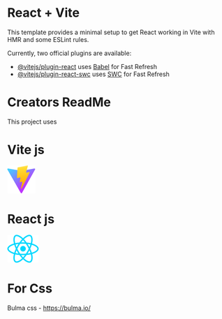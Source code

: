 # React + Vite

This template provides a minimal setup to get React working in Vite with HMR and some ESLint rules.

Currently, two official plugins are available:

- [@vitejs/plugin-react](https://github.com/vitejs/vite-plugin-react/blob/main/packages/plugin-react/README.md) uses [Babel](https://babeljs.io/) for Fast Refresh
- [@vitejs/plugin-react-swc](https://github.com/vitejs/vite-plugin-react-swc) uses [SWC](https://swc.rs/) for Fast Refresh

# Creators ReadMe

This project uses 

# Vite js

<a href="https://vite.dev/">
    <img src="./public/vite.svg"/>
</a>

# React js

<a href="https://react.dev/">
    <img src="./src/assets/react.svg"/>
</a>

# For Css


Bulma css - https://bulma.io/